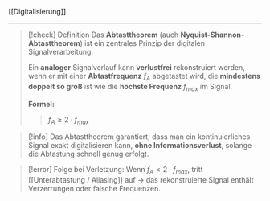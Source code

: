 [[Digitalisierung]]

---

> [!check] Definition
> Das **Abtasttheorem** (auch **Nyquist-Shannon-Abtasttheorem**) ist ein zentrales Prinzip der digitalen Signalverarbeitung.
>
> Ein **analoger** Signalverlauf kann **verlustfrei** rekonstruiert werden, wenn er mit einer **Abtastfrequenz** $f_{A}$ abgetastet wird, die **mindestens doppelt so groß** ist wie die **höchste Frequenz** $f_{max}$ im Signal.
>
> **Formel:**
>
> > $f_A \geq 2 \cdot f_{max}$

> [!info]
> Das Abtasttheorem garantiert, dass man ein kontinuierliches Signal exakt digitalisieren kann, **ohne Informationsverlust**, solange die Abtastung schnell genug erfolgt.

> [!error] Folge bei Verletzung:
> Wenn $f_{A} < 2 \cdot f_{max}$, tritt [[Unterabtastung / Aliasing]] auf → das rekonstruierte Signal enthält Verzerrungen oder falsche Frequenzen.
